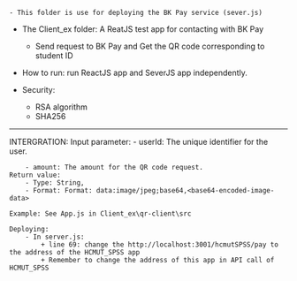     - This folder is use for deploying the BK Pay service (sever.js)
- The Client_ex folder: A ReatJS test app for contacting with BK Pay
    + Send request to BK Pay and Get the QR code corresponding to student ID
- How to run: run ReactJS app and SeverJS app independently.

- Security:
    - RSA algorithm
    - SHA256

--------------------------------------------------------------------
INTERGRATION:
    Input parameter:
        - userId: The unique identifier for the user.

        - amount: The amount for the QR code request.
    Return value:
        - Type: String, 
        - Format: Format: data:image/jpeg;base64,<base64-encoded-image-data>

    Example: See App.js in Client_ex\qr-client\src

    Deploying:
        - In server.js:
            + line 69: change the http://localhost:3001/hcmutSPSS/pay to the address of the HCMUT_SPSS app
            + Remember to change the address of this app in API call of HCMUT_SPSS
